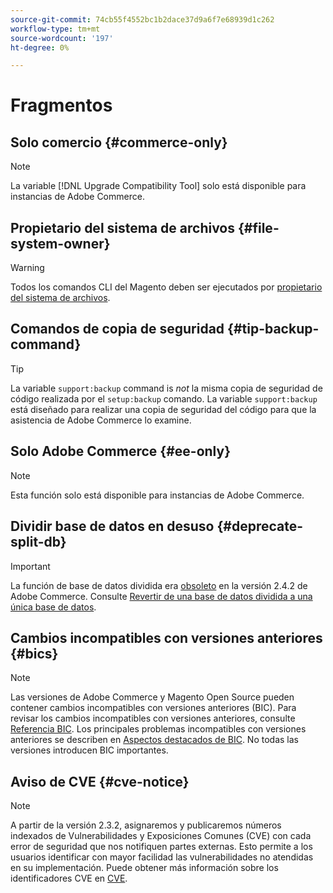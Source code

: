 ```yaml
---
source-git-commit: 74cb55f4552bc1b2dace37d9a6f7e68939d1c262
workflow-type: tm+mt
source-wordcount: '197'
ht-degree: 0%

---
```

# Fragmentos

## Solo comercio {#commerce-only}

>[!NOTE]
>
>La variable [!DNL Upgrade Compatibility Tool] solo está disponible para instancias de Adobe Commerce.

<!-- Configuration guide snippets -->

## Propietario del sistema de archivos {#file-system-owner}

>[!WARNING]
>
>Todos los comandos CLI del Magento deben ser ejecutados por [propietario del sistema de archivos](/help/configuration/cli/config-cli.md#prerequisites).

## Comandos de copia de seguridad {#tip-backup-command}

>[!TIP]
>
>La variable `support:backup` command is _not_ la misma copia de seguridad de código realizada por el `setup:backup` comando. La variable `support:backup` está diseñado para realizar una copia de seguridad del código para que la asistencia de Adobe Commerce lo examine.

## Solo Adobe Commerce {#ee-only}

>[!NOTE]
>
>Esta función solo está disponible para instancias de Adobe Commerce.

## Dividir base de datos en desuso {#deprecate-split-db}

>[!IMPORTANT]
>
>La función de base de datos dividida era [obsoleto](https://community.magento.com/t5/Magento-DevBlog/Deprecation-of-Split-Database-in-Magento-Commerce/ba-p/465187?_ga=2.128934671.2024864496.1657558157-1596100530.1657558157) en la versión 2.4.2 de Adobe Commerce. Consulte [Revertir de una base de datos dividida a una única base de datos](/help/configuration/storage/revert-split-database.md).

<!-- End of Configuration guide snippets -->

## Cambios incompatibles con versiones anteriores {#bics}

>[!NOTE]
>
>Las versiones de Adobe Commerce y Magento Open Source pueden contener cambios incompatibles con versiones anteriores (BIC). Para revisar los cambios incompatibles con versiones anteriores, consulte [Referencia BIC](https://developer.adobe.com/commerce/php/development/backward-incompatible-changes/reference/). Los principales problemas incompatibles con versiones anteriores se describen en [Aspectos destacados de BIC](https://developer.adobe.com/commerce/php/development/backward-incompatible-changes/highlights/). No todas las versiones introducen BIC importantes.

## Aviso de CVE {#cve-notice}

>[!NOTE]
>
>A partir de la versión 2.3.2, asignaremos y publicaremos números indexados de Vulnerabilidades y Exposiciones Comunes (CVE) con cada error de seguridad que nos notifiquen partes externas. Esto permite a los usuarios identificar con mayor facilidad las vulnerabilidades no atendidas en su implementación. Puede obtener más información sobre los identificadores CVE en [CVE](https://cve.mitre.org/).
